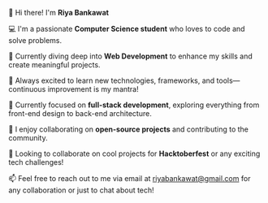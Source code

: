 
👋 Hi there! I'm **Riya Bankawat**

💻 I'm a passionate **Computer Science student** who loves to code and solve problems.

🚀 Currently diving deep into **Web Development** to enhance my skills and create meaningful projects.

🎯 Always excited to learn new technologies, frameworks, and tools—continuous improvement is my mantra!

🌱 Currently focused on **full-stack development**, exploring everything from front-end design to back-end architecture.

💬 I enjoy collaborating on **open-source projects** and contributing to the community.

🤝 Looking to collaborate on cool projects for **Hacktoberfest** or any exciting tech challenges!

📫 Feel free to reach out to me via email at [riyabankawat@gmail.com](mailto:riyabankawat@gmail.com) for any collaboration or just to chat about tech!

